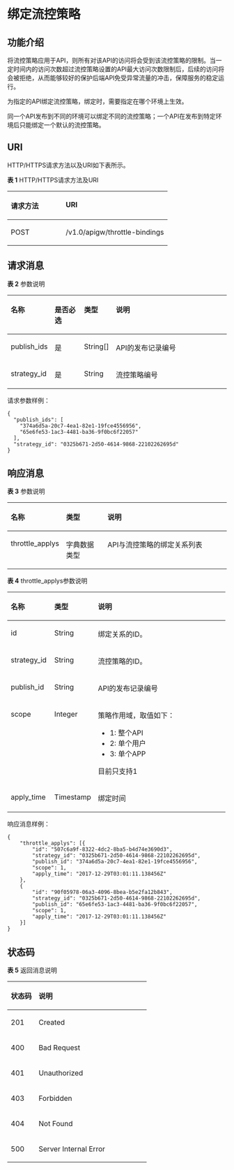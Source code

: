 # 绑定流控策略<a name="apig-zh-api-180713072"></a>

## 功能介绍<a name="section55163998"></a>

将流控策略应用于API，则所有对该API的访问将会受到该流控策略的限制。当一定时间内的访问次数超过流控策略设置的API最大访问次数限制后，后续的访问将会被拒绝，从而能够较好的保护后端API免受异常流量的冲击，保障服务的稳定运行。

为指定的API绑定流控策略，绑定时，需要指定在哪个环境上生效。

同一个API发布到不同的环境可以绑定不同的流控策略；一个API在发布到特定环境后只能绑定一个默认的流控策略。

## URI<a name="section26713936"></a>

HTTP/HTTPS请求方法以及URI如下表所示。

**表 1**  HTTP/HTTPS请求方法及URI

<a name="table52780230"></a>
<table><thead align="left"><tr id="row19624408"><th class="cellrowborder" valign="top" width="34.339999999999996%" id="mcps1.2.3.1.1"><p id="p46073215"><a name="p46073215"></a><a name="p46073215"></a>请求方法</p>
</th>
<th class="cellrowborder" valign="top" width="65.66%" id="mcps1.2.3.1.2"><p id="p40942926"><a name="p40942926"></a><a name="p40942926"></a>URI</p>
</th>
</tr>
</thead>
<tbody><tr id="row28042734"><td class="cellrowborder" valign="top" width="34.339999999999996%" headers="mcps1.2.3.1.1 "><p id="p56868999"><a name="p56868999"></a><a name="p56868999"></a>POST</p>
</td>
<td class="cellrowborder" valign="top" width="65.66%" headers="mcps1.2.3.1.2 "><p id="p42986176"><a name="p42986176"></a><a name="p42986176"></a>/v1.0/apigw/throttle-bindings</p>
</td>
</tr>
</tbody>
</table>

## 请求消息<a name="section39098839"></a>

**表 2**  参数说明

<a name="table59328193"></a>
<table><thead align="left"><tr id="row65892668"><th class="cellrowborder" valign="top" width="15.15%" id="mcps1.2.5.1.1"><p id="p35705855"><a name="p35705855"></a><a name="p35705855"></a>名称</p>
</th>
<th class="cellrowborder" valign="top" width="14.14%" id="mcps1.2.5.1.2"><p id="p6493180"><a name="p6493180"></a><a name="p6493180"></a>是否必选</p>
</th>
<th class="cellrowborder" valign="top" width="14.14%" id="mcps1.2.5.1.3"><p id="p56185561"><a name="p56185561"></a><a name="p56185561"></a>类型</p>
</th>
<th class="cellrowborder" valign="top" width="56.57%" id="mcps1.2.5.1.4"><p id="p54736574"><a name="p54736574"></a><a name="p54736574"></a>说明</p>
</th>
</tr>
</thead>
<tbody><tr id="row4477524"><td class="cellrowborder" valign="top" width="15.15%" headers="mcps1.2.5.1.1 "><p id="p27135170"><a name="p27135170"></a><a name="p27135170"></a>publish_ids</p>
</td>
<td class="cellrowborder" valign="top" width="14.14%" headers="mcps1.2.5.1.2 "><p id="p50465201"><a name="p50465201"></a><a name="p50465201"></a>是</p>
</td>
<td class="cellrowborder" valign="top" width="14.14%" headers="mcps1.2.5.1.3 "><p id="p61149513"><a name="p61149513"></a><a name="p61149513"></a>String[]</p>
</td>
<td class="cellrowborder" valign="top" width="56.57%" headers="mcps1.2.5.1.4 "><p id="p54163505"><a name="p54163505"></a><a name="p54163505"></a>API的发布记录编号</p>
</td>
</tr>
<tr id="row25183262"><td class="cellrowborder" valign="top" width="15.15%" headers="mcps1.2.5.1.1 "><p id="p26578342"><a name="p26578342"></a><a name="p26578342"></a>strategy_id</p>
</td>
<td class="cellrowborder" valign="top" width="14.14%" headers="mcps1.2.5.1.2 "><p id="p5362107"><a name="p5362107"></a><a name="p5362107"></a>是</p>
</td>
<td class="cellrowborder" valign="top" width="14.14%" headers="mcps1.2.5.1.3 "><p id="p31677508"><a name="p31677508"></a><a name="p31677508"></a>String</p>
</td>
<td class="cellrowborder" valign="top" width="56.57%" headers="mcps1.2.5.1.4 "><p id="p15741354"><a name="p15741354"></a><a name="p15741354"></a>流控策略编号</p>
</td>
</tr>
</tbody>
</table>

请求参数样例：

```
{
  "publish_ids": [
    "374a6d5a-20c7-4ea1-82e1-19fce4556956",
    "65e6fe53-1ac3-4481-ba36-9f0bc6f22057"
  ],
  "strategy_id": "0325b671-2d50-4614-9868-22102262695d"
}
```

## 响应消息<a name="section12889389"></a>

**表 3**  参数说明

<a name="table26449895"></a>
<table><thead align="left"><tr id="row31982042"><th class="cellrowborder" valign="top" width="20%" id="mcps1.2.4.1.1"><p id="p40408637"><a name="p40408637"></a><a name="p40408637"></a>名称</p>
</th>
<th class="cellrowborder" valign="top" width="20%" id="mcps1.2.4.1.2"><p id="p51874144"><a name="p51874144"></a><a name="p51874144"></a>类型</p>
</th>
<th class="cellrowborder" valign="top" width="60%" id="mcps1.2.4.1.3"><p id="p41056107"><a name="p41056107"></a><a name="p41056107"></a>说明</p>
</th>
</tr>
</thead>
<tbody><tr id="row37210375"><td class="cellrowborder" valign="top" width="20%" headers="mcps1.2.4.1.1 "><p id="p61250395"><a name="p61250395"></a><a name="p61250395"></a>throttle_applys</p>
</td>
<td class="cellrowborder" valign="top" width="20%" headers="mcps1.2.4.1.2 "><p id="p62334992"><a name="p62334992"></a><a name="p62334992"></a>字典数据类型</p>
</td>
<td class="cellrowborder" valign="top" width="60%" headers="mcps1.2.4.1.3 "><p id="p15969614"><a name="p15969614"></a><a name="p15969614"></a>API与流控策略的绑定关系列表</p>
</td>
</tr>
</tbody>
</table>

**表 4**  throttle\_applys参数说明

<a name="table9508799"></a>
<table><thead align="left"><tr id="row12431416"><th class="cellrowborder" valign="top" width="20%" id="mcps1.2.4.1.1"><p id="p311800"><a name="p311800"></a><a name="p311800"></a>名称</p>
</th>
<th class="cellrowborder" valign="top" width="20%" id="mcps1.2.4.1.2"><p id="p25255857"><a name="p25255857"></a><a name="p25255857"></a>类型</p>
</th>
<th class="cellrowborder" valign="top" width="60%" id="mcps1.2.4.1.3"><p id="p32458506"><a name="p32458506"></a><a name="p32458506"></a>说明</p>
</th>
</tr>
</thead>
<tbody><tr id="row11893291"><td class="cellrowborder" valign="top" width="20%" headers="mcps1.2.4.1.1 "><p id="p23832509"><a name="p23832509"></a><a name="p23832509"></a>id</p>
</td>
<td class="cellrowborder" valign="top" width="20%" headers="mcps1.2.4.1.2 "><p id="p51385063"><a name="p51385063"></a><a name="p51385063"></a>String</p>
</td>
<td class="cellrowborder" valign="top" width="60%" headers="mcps1.2.4.1.3 "><p id="p1440594"><a name="p1440594"></a><a name="p1440594"></a>绑定关系的ID。</p>
</td>
</tr>
<tr id="row12965351"><td class="cellrowborder" valign="top" width="20%" headers="mcps1.2.4.1.1 "><p id="p43560534"><a name="p43560534"></a><a name="p43560534"></a>strategy_id</p>
</td>
<td class="cellrowborder" valign="top" width="20%" headers="mcps1.2.4.1.2 "><p id="p38742361"><a name="p38742361"></a><a name="p38742361"></a>String</p>
</td>
<td class="cellrowborder" valign="top" width="60%" headers="mcps1.2.4.1.3 "><p id="p51123545"><a name="p51123545"></a><a name="p51123545"></a>流控策略的ID。</p>
</td>
</tr>
<tr id="row57458723"><td class="cellrowborder" valign="top" width="20%" headers="mcps1.2.4.1.1 "><p id="p23644968"><a name="p23644968"></a><a name="p23644968"></a>publish_id</p>
</td>
<td class="cellrowborder" valign="top" width="20%" headers="mcps1.2.4.1.2 "><p id="p36194270"><a name="p36194270"></a><a name="p36194270"></a>String</p>
</td>
<td class="cellrowborder" valign="top" width="60%" headers="mcps1.2.4.1.3 "><p id="p46054764"><a name="p46054764"></a><a name="p46054764"></a>API的发布记录编号</p>
</td>
</tr>
<tr id="row11839700"><td class="cellrowborder" valign="top" width="20%" headers="mcps1.2.4.1.1 "><p id="p19491675"><a name="p19491675"></a><a name="p19491675"></a>scope</p>
</td>
<td class="cellrowborder" valign="top" width="20%" headers="mcps1.2.4.1.2 "><p id="p35321805"><a name="p35321805"></a><a name="p35321805"></a>Integer</p>
</td>
<td class="cellrowborder" valign="top" width="60%" headers="mcps1.2.4.1.3 "><p id="p42493972"><a name="p42493972"></a><a name="p42493972"></a>策略作用域，取值如下：</p>
<a name="ul46901435"></a><a name="ul46901435"></a><ul id="ul46901435"><li>1: 整个API</li><li>2: 单个用户</li><li>3: 单个APP</li></ul>
<p id="p26177605"><a name="p26177605"></a><a name="p26177605"></a>目前只支持1</p>
</td>
</tr>
<tr id="row34271861"><td class="cellrowborder" valign="top" width="20%" headers="mcps1.2.4.1.1 "><p id="p24557342"><a name="p24557342"></a><a name="p24557342"></a>apply_time</p>
</td>
<td class="cellrowborder" valign="top" width="20%" headers="mcps1.2.4.1.2 "><p id="p42987684"><a name="p42987684"></a><a name="p42987684"></a>Timestamp</p>
</td>
<td class="cellrowborder" valign="top" width="60%" headers="mcps1.2.4.1.3 "><p id="p59450350"><a name="p59450350"></a><a name="p59450350"></a>绑定时间</p>
</td>
</tr>
</tbody>
</table>

响应消息样例：

```
{
	"throttle_applys": [{
		"id": "507c6a9f-8322-4dc2-8ba5-b4d74e3690d3",
		"strategy_id": "0325b671-2d50-4614-9868-22102262695d",
		"publish_id": "374a6d5a-20c7-4ea1-82e1-19fce4556956",
		"scope": 1,
		"apply_time": "2017-12-29T03:01:11.138456Z"
	},
	{
		"id": "90f05978-06a3-4096-8bea-b5e2fa12b843",
		"strategy_id": "0325b671-2d50-4614-9868-22102262695d",
		"publish_id": "65e6fe53-1ac3-4481-ba36-9f0bc6f22057",
		"scope": 1,
		"apply_time": "2017-12-29T03:01:11.138456Z"
	}]
}
```

## 状态码<a name="section16345235"></a>

**表 5**  返回消息说明

<a name="table42630114"></a>
<table><thead align="left"><tr id="row12146276"><th class="cellrowborder" valign="top" width="20%" id="mcps1.2.3.1.1"><p id="p44324291"><a name="p44324291"></a><a name="p44324291"></a>状态码</p>
</th>
<th class="cellrowborder" valign="top" width="80%" id="mcps1.2.3.1.2"><p id="p33497843"><a name="p33497843"></a><a name="p33497843"></a>说明</p>
</th>
</tr>
</thead>
<tbody><tr id="row28970780"><td class="cellrowborder" valign="top" width="20%" headers="mcps1.2.3.1.1 "><p id="p64931813"><a name="p64931813"></a><a name="p64931813"></a>201</p>
</td>
<td class="cellrowborder" valign="top" width="80%" headers="mcps1.2.3.1.2 "><p id="p24985462"><a name="p24985462"></a><a name="p24985462"></a>Created</p>
</td>
</tr>
<tr id="row23542569"><td class="cellrowborder" valign="top" width="20%" headers="mcps1.2.3.1.1 "><p id="p27899962"><a name="p27899962"></a><a name="p27899962"></a>400</p>
</td>
<td class="cellrowborder" valign="top" width="80%" headers="mcps1.2.3.1.2 "><p id="p45304488"><a name="p45304488"></a><a name="p45304488"></a>Bad Request</p>
</td>
</tr>
<tr id="row5087213"><td class="cellrowborder" valign="top" width="20%" headers="mcps1.2.3.1.1 "><p id="p9411121"><a name="p9411121"></a><a name="p9411121"></a>401</p>
</td>
<td class="cellrowborder" valign="top" width="80%" headers="mcps1.2.3.1.2 "><p id="p24103300"><a name="p24103300"></a><a name="p24103300"></a>Unauthorized</p>
</td>
</tr>
<tr id="row15603116"><td class="cellrowborder" valign="top" width="20%" headers="mcps1.2.3.1.1 "><p id="p55892892"><a name="p55892892"></a><a name="p55892892"></a>403</p>
</td>
<td class="cellrowborder" valign="top" width="80%" headers="mcps1.2.3.1.2 "><p id="p31030384"><a name="p31030384"></a><a name="p31030384"></a>Forbidden</p>
</td>
</tr>
<tr id="row10838003"><td class="cellrowborder" valign="top" width="20%" headers="mcps1.2.3.1.1 "><p id="p5463065"><a name="p5463065"></a><a name="p5463065"></a>404</p>
</td>
<td class="cellrowborder" valign="top" width="80%" headers="mcps1.2.3.1.2 "><p id="p39855127"><a name="p39855127"></a><a name="p39855127"></a>Not Found</p>
</td>
</tr>
<tr id="row23151831"><td class="cellrowborder" valign="top" width="20%" headers="mcps1.2.3.1.1 "><p id="p63359054"><a name="p63359054"></a><a name="p63359054"></a>500</p>
</td>
<td class="cellrowborder" valign="top" width="80%" headers="mcps1.2.3.1.2 "><p id="p6744143"><a name="p6744143"></a><a name="p6744143"></a>Server Internal Error</p>
</td>
</tr>
</tbody>
</table>

